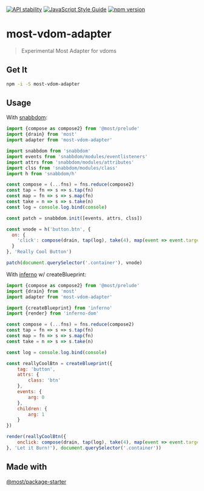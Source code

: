 [![API stability](https://img.shields.io/badge/stability-experimental-orange.svg?style=flat-square)](https://nodejs.org/api/documentation.html#documentation_stability_index)
[![JavaScript Style Guide](https://img.shields.io/badge/code%20style-standard-brightgreen.svg?style=flat-square)](http://standardjs.com/)
[![npm version](https://img.shields.io/npm/v/most-vdom-adapter.svg)](https://www.npmjs.com/package/most-vdom-adapter)
# most-vdom-adapter

> Experimental Most Adapter for vdoms

## Get It
```sh
npm -i -S most-vdom-adapter
```

## Usage

With [snabbdom](https://github.com/snabbdom/snabbdom):

```js
import {compose as compose2} from '@most/prelude'
import {drain} from 'most'
import adapter from 'most-vdom-adapter'

import snabbdom from 'snabbdom'
import events from 'snabbdom/modules/eventlisteners' 
import attrs from 'snabbdom/modules/attributes'
import clss from 'snabbdom/modules/class'
import h from 'snabbdom/h'

const compose = (...fns) = fns.reduce(compose2)
const tap = fn => s => s.tap(fn)
const map = fn => s => s.map(fn)
const take = n => s => s.take(n)
const log = console.log.bind(console)

const patch = snabbdom.init([events, attrs, clss])

const vnode = h('button.btn', {
  on: {
    'click': compose(drain, tap(log), take(4), map(event => event.target), adapter) 
  }
}, 'Really Cool Button')

patch(document.querySelector('.container'), vnode)
```

With [inferno](https://github.com/trueadm/inferno) w/ createBlueprint:

```js
import {compose as compose2} from '@most/prelude'
import {drain} from 'most'
import adapter from 'most-vdom-adapter'

import {createBlueprint} from 'inferno'
import {render} from 'inferno-dom'

const compose = (...fns) = fns.reduce(compose2)
const tap = fn => s => s.tap(fn)
const map = fn => s => s.map(fn)
const take = n => s => s.take(n)

const log = console.log.bind(console)

const reallyCoolBtn = createBlueprint({
    tag: 'button',
    attrs: {
        class: 'btn'
    },
    events: {
        arg: 0
    },
    children: {
        arg: 1
    }
})

render(reallyCoolBtn({
    onclick: compose(drain, tap(log), take(4), map(event => event.target), adapter) 
}, 'Let it Burn!'), document.querySelector('.container'))
```

## Made with

[@most/package-starter](https://github.com/mostjs/package-starter)






